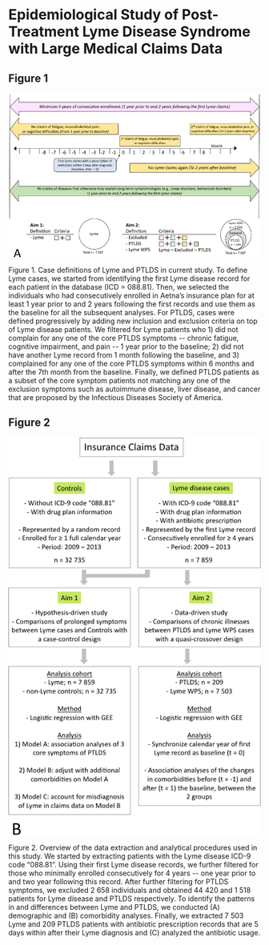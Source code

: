 
# Epidemiological Study of Post-Treatment Lyme Disease Syndrome with Large Medical Claims Data

<!--
*Submitted for peer review, Fall 2017*
-->

<!--
## Authors
- Ming Kei (Jake) Chung
  - github: [\@jakemkc](http://github.com/jakemkc)
  - twitter: [\@jakekei](http://twitter.com/jakekei)
  - email: jake_chung[at]hms[dot]harvard[dot]edu
- Germaine M. Buck Louis
  - email: glouis[at]gmu[dot]edu
- Kurunthachalam Kannan
  - email: kurunthachalam[dot]kannan[at]health[dot]ny[dot]gov
- Chirag J. Patel
  - github: [\@chiragjp](http://github.com/chiragjp)
  - web: [www.chiragjpgroup.org](http://www.chiragjpgroup.org)
--> 


## Figure 1
 ![F1](methods/Figure_1_3072.png)

 

Figure 1. Case definitions of Lyme and PTLDS in current study. To define Lyme cases, we started from identifying the first Lyme disease record for each patient in the database (ICD = 088.81). Then, we selected the individuals who had consecutively enrolled in Aetna’s insurance plan for at least 1 year prior to and 2 years following the first records and use them as the baseline for all the subsequent analyses. For PTLDS, cases were defined progressively by adding new inclusion and exclusion criteria on top of Lyme disease patients. We filtered for Lyme patients who 1) did not complain for any one of the core PTLDS symptoms  -- chronic fatigue, cognitive impairment, and pain -- 1 year prior to the baseline; 2) did not have another Lyme record from 1 month following the baseline, and 3) complained for any one of the core PTLDS symptoms within 6 months and after the 7th month from the baseline. Finally, we defined PTLDS patients as a subset of the core symptom patients not matching any one of the exclusion symptoms such as autoimmune disease, liver disease, and cancer that are proposed by the Infectious Diseases Society of America.


## Figure 2
 ![F2](methods/Figure_2_3072.png)

 
Figure 2. Overview of the data extraction and analytical procedures used in this study. We started by extracting patients with the Lyme disease ICD-9 code “088.81”. Using their first Lyme disease records, we further filtered for those who minimally enrolled consecutively for 4 years -- one year prior to and two year following this record. After further filtering for PTLDS symptoms, we excluded 2 658 individuals and obtained 44 420 and 1 518 patients for Lyme disease and PTLDS respectively. To identify the patterns in and differences between Lyme and PTLDS, we conducted (A) demographic and (B) comorbidity analyses. Finally, we extracted 7 503 Lyme and 209 PTLDS patients with antibiotic prescription records that are 5 days within after their Lyme diagnosis and (C) analyzed the antibiotic usage.




 
 
 
